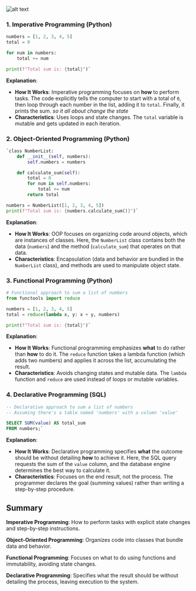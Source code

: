 

![alt text](/summer-iti-training-course/media/paradigms.png)
### 1\. **Imperative Programming (Python)**

```python
numbers = [1, 2, 3, 4, 5]
total = 0

for num in numbers:
    total += num

print(f"Total sum is: {total}")`
```
**Explanation**:

-   **How It Works**: Imperative programming focuses on **how** to perform tasks. The code explicitly tells the computer to start with a total of `0`, then loop through each number in the list, adding it to `total`. Finally, it prints the sum.
*so it all about change the state*
-   **Characteristics**: Uses loops and state changes. The `total` variable is mutable and gets updated in each iteration.

### 2\. **Object-Oriented Programming (Python)**

```python
`class NumberList:
    def __init__(self, numbers):
        self.numbers = numbers

    def calculate_sum(self):
        total = 0
        for num in self.numbers:
            total += num
        return total

numbers = NumberList([1, 2, 3, 4, 5])
print(f"Total sum is: {numbers.calculate_sum()}")`
```
**Explanation**:

-   **How It Works**: OOP focuses on organizing code around objects, which are instances of classes. Here, the `NumberList` class contains both the data (`numbers`) and the method (`calculate_sum`) that operates on that data.
-   **Characteristics**: Encapsulation (data and behavior are bundled in the `NumberList` class), and methods are used to manipulate object state.

### 3\. **Functional Programming (Python)**

```python
# Functional approach to sum a list of numbers
from functools import reduce

numbers = [1, 2, 3, 4, 5]
total = reduce(lambda x, y: x + y, numbers)

print(f"Total sum is: {total}")`
```
**Explanation**:

-   **How It Works**: Functional programming emphasizes **what** to do rather than **how** to do it. The `reduce` function takes a lambda function (which adds two numbers) and applies it across the list, accumulating the result.
-   **Characteristics**: Avoids changing states and mutable data. The `lambda` function and `reduce` are used instead of loops or mutable variables.

### 4\. **Declarative Programming (SQL)**

```sql
-- Declarative approach to sum a list of numbers
-- Assuming there's a table named 'numbers' with a column 'value'

SELECT SUM(value) AS total_sum
FROM numbers;`
```
**Explanation**:

-   **How It Works**: Declarative programming specifies **what** the outcome should be without detailing **how** to achieve it. Here, the SQL query requests the sum of the `value` column, and the database engine determines the best way to calculate it.
-   **Characteristics**: Focuses on the end result, not the process. The programmer declares the goal (summing values) rather than writing a step-by-step procedure.

## Summary

**Imperative Programming**: How to perform tasks with explicit state changes and step-by-step instructions.

**Object-Oriented Programming**: Organizes code into classes that bundle data and behavior.

**Functional Programming**: Focuses on what to do using functions and immutability, avoiding state changes.

**Declarative Programming**: Specifies what the result should be without detailing the process, leaving execution to the system.